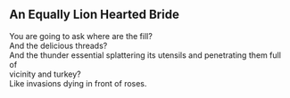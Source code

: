 An Equally Lion Hearted Bride
-----------------------------
You are going to ask where are the fill?  
And the delicious threads?  
And the thunder essential splattering its utensils and penetrating them full of  
vicinity and turkey?  
Like invasions dying in front of roses.  
